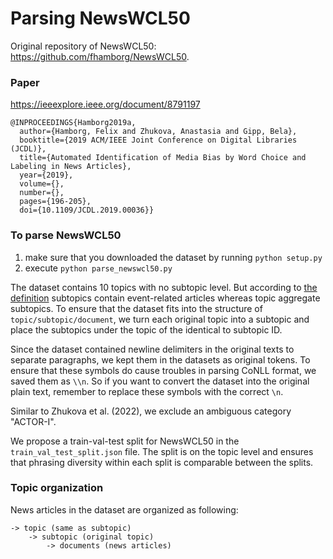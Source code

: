 # Parsing NewsWCL50

Original repository of NewsWCL50: https://github.com/fhamborg/NewsWCL50. 

### Paper
https://ieeexplore.ieee.org/document/8791197 

```
@INPROCEEDINGS{Hamborg2019a,
  author={Hamborg, Felix and Zhukova, Anastasia and Gipp, Bela},
  booktitle={2019 ACM/IEEE Joint Conference on Digital Libraries (JCDL)}, 
  title={Automated Identification of Media Bias by Word Choice and Labeling in News Articles}, 
  year={2019},
  volume={},
  number={},
  pages={196-205},
  doi={10.1109/JCDL.2019.00036}}
```

### To parse NewsWCL50
1) make sure that you downloaded the dataset by running ```python setup.py``` 
2) execute ```python parse_newswcl50.py``` 

The dataset contains 10 topics with no subtopic level. But according to [the definition](README.md) subtopics contain 
event-related articles whereas topic aggregate subtopics. To ensure that the dataset fits into the structure of ```topic/subtopic/document```,
we turn each original topic into a subtopic and place the subtopics under the topic of the identical to subtopic ID. 

Since the dataset contained newline delimiters in the original texts to separate paragraphs, we kept them in the datasets as original tokens. 
To ensure that these symbols do cause troubles in parsing CoNLL format, we saved them as ```\\n```. So if you want to 
convert the dataset into the original plain text, remember to replace these symbols with the correct ```\n```. 

Similar to Zhukova et al. (2022), we exclude an ambiguous category "ACTOR-I". 

We propose a train-val-test split for NewsWCL50 in the ```train_val_test_split.json``` file. The split is on the topic level
and ensures that phrasing diversity within each split is comparable between the splits.


### Topic organization
News articles in the dataset are organized as following:
```
-> topic (same as subtopic)
    -> subtopic (original topic)
        -> documents (news articles)
   ```
